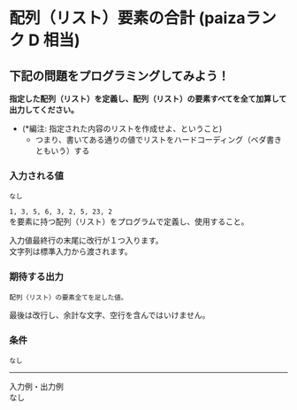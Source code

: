 # 配列（リスト）要素の合計 (paizaランク D 相当)
## 下記の問題をプログラミングしてみよう！
**指定した配列（リスト）を定義し、配列（リスト）の要素すべてを全て加算して出力してください。**
- (\*編注: 指定された内容のリストを作成せよ、ということ)
  - つまり、書いてある通りの値でリストをハードコーディング（ベダ書きともいう）する

### 入力される値
```
なし
```

`1, 3, 5, 6, 3, 2, 5, 23, 2`  
を要素に持つ配列（リスト）をプログラムで定義し、使用すること。


入力値最終行の末尾に改行が１つ入ります。  
文字列は標準入力から渡されます。

### 期待する出力
```
配列（リスト）の要素全てを足した値。
```
最後は改行し、余計な文字、空行を含んではいけません。

### 条件
```
なし
```

---
入力例・出力例  
なし